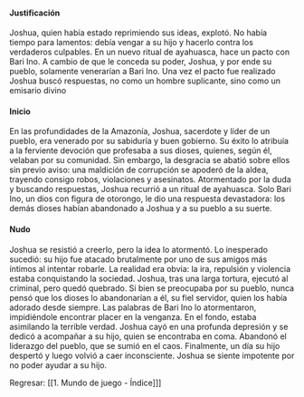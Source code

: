 #### **Justificación**
Joshua, quien había estado reprimiendo sus ideas, explotó. No había tiempo para lamentos: debía vengar a su hijo y hacerlo contra los verdaderos culpables.
En un nuevo ritual de ayahuasca, hace un pacto con Bari Ino. A cambio de que le conceda su poder, Joshua, y por ende su pueblo, solamente venerarían a Bari Ino. Una vez el pacto fue realizado Joshua buscó respuestas, no como un hombre suplicante, sino como un emisario divino

#### **Inicio**
En las profundidades de la Amazonía, Joshua, sacerdote y líder de un pueblo, era venerado por su sabiduría y buen gobierno. Su éxito lo atribuía a la ferviente devoción que profesaba a sus dioses, quienes, según él, velaban por su comunidad.
Sin embargo, la desgracia se abatió sobre ellos sin previo aviso: una maldición de corrupción se apoderó de la aldea, trayendo consigo robos, violaciones y asesinatos.
Atormentado por la duda y buscando respuestas, Joshua recurrió a un ritual de ayahuasca. Solo Bari Ino, un dios con figura de otorongo, le dio una respuesta devastadora: los demás dioses habían abandonado a Joshua y a su pueblo a su suerte.

#### **Nudo**
Joshua se resistió a creerlo, pero la idea lo atormentó. Lo inesperado sucedió: su hijo fue atacado brutalmente por uno de sus amigos más íntimos al intentar robarle. La realidad era obvia: la ira, repulsión y violencia estaba conquistando la sociedad. Joshua, tras una larga tortura, ejecutó al criminal, pero quedó quebrado. Si bien se preocupaba por su pueblo, nunca pensó que los dioses lo abandonarían a él, su fiel servidor, quien los había adorado desde siempre.
Las palabras de Bari Ino lo atormentaron, impidiéndole encontrar placer en la venganza. En el fondo, estaba asimilando la terrible verdad.
Joshua cayó en una profunda depresión y se dedicó a acompañar a su hijo, quien se encontraba en coma.
Abandonó el liderazgo del pueblo, que se sumió en el caos. Finalmente, un día su hijo despertó y luego volvió a caer inconsciente. Joshua se siente impotente por no poder ayudar a su hijo.

Regresar: [[1. Mundo de juego - Índice]]]